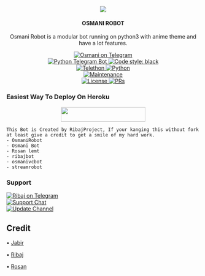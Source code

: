 <p align="center">
  <img src="https://telegra.ph/file/02e51c229a2867e13c21e.jpg">
</p>

<h4><p align="center"> OSMANI ROBOT </p></h4>

<p align="center">Osmani Robot is a modular bot running on python3 with anime theme and have a lot features.</p>

<p align="center">
<a href="https://t.me/RibLentBot"> <img src="https://img.shields.io/badge/Osmani-Robot-blue?&logo=telegram" alt="Osmani on Telegram" /> </a><br>
<a href="https://python-telegram-bot.org"> <img src="https://img.shields.io/badge/PTB-13.10-white?&style=flat-round&logo=github" alt="Python Telegram Bot" /> </a>
<a href="https://github.com/psf/black"><img alt="Code style: black" src="https://img.shields.io/badge/code%20style-black-000000.svg"></a><br>
<a href="https://docs.telethon.dev"> <img src="https://img.shields.io/badge/Telethon-1.24.0-red?&style=flat-round&logo=github" alt="Telethon" /> </a>
<a href="https://docs.python.org"> <img src="https://img.shields.io/badge/Python-3.10.1-purple?&style=flat-round&logo=python" alt="Python" /> </a><br>
<a href="https://GitHub.com/jaabirosmani/osmanibot"> <img src="https://img.shields.io/badge/Maintained-Yash-yellow.svg" alt="Maintenance" /> </a><br>
<a href="https://github.com/jaabirosman/osmanibot/blob/main/LICENSE"> <img src="https://img.shields.io/badge/License-GPLv3-blue.svg" alt="License" /> </a>
<a href="https://tusmopro.blogspot.com"> <img src="https://img.shields.io/badge/PRs-Welcome-blue.svg?style=flat-round" alt="PRs" /> </a>
</p>

### Easiest Way To Deploy On Heroku 

<p align="center"><a href="https://heroku.com/deploy?template=https://github.com/jaabirosman/osmanibot"> <img src="https://img.shields.io/badge/Deploy%20To%20Heroku-blue?style=for-the-badge&logo=heroku" width="220" height="38.45"/></a></p>

```
This Bot is Created by RibajProject, If your kanging this without fork at least give a credit to get a smile of my hard work. 
- OsmaniRobot
- Osmani Bot 
- Rosan lemt 
- ribajbot
- osmanivcbot 
- streamrobot
```

### Support
<p>
<a href="https://t.me/meribaj"> <img src="https://img.shields.io/badge/Me-Ribaj-blue?&logo=telegram" alt="Ribaj on Telegram" /> </a><br>
<a href="https://t.me/osmanigroupbot"> <img src="https://img.shields.io/badge/Support-Chat-blue?&logo=telegram" alt="Support Chat" /> </a><br>
<a href="https://t.me/osmanibot"> <img src="https://img.shields.io/badge/Update-Channel-blue?&logo=telegram" alt="Update Channel" /> </a><br>
</p>

## Credit 

• [Jabir](https://github.com/jaabirosman)

• [Ribaj](https://github.com/Ribaj)

• [Rosan](https://github.com/rosanlent)

